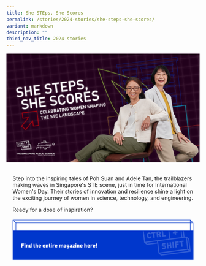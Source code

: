 ```yaml
---
title: She STEps, She Scores
permalink: /stories/2024-stories/she-steps-she-scores/
variant: markdown
description: ""
third_nav_title: 2024 stories
---
```

<style>
.mainContainer {

margin: 16px;

display: flex;

position: relative;

flex-direction: column;

}

.contentText{

padding-bottom:32px;

}

.catBtn {

border: 0;

background-color: transparent;

display: flex;

flex-wrap: wrap;

width: 100%;

max-width: 800px;

}

.divWrapper {

width: 100%;

height: 100%;

max-height: 124px;

display: flex;

flex-wrap: wrap;

}

.frontDiv {

transition: 0.1s linear;

height: auto;

max-height: 124px;

width: 100%;

max-width: 800px;

}

.imgFront,

.imgBack {

height: 100%;

width: 100%;

}

.backDiv {

position: absolute;

z-index: -1;

left: 0px;

bottom:20px;

transition: 0.1s ease-in-out;

width: 100%;

max-width: 813px;

height: auto;

max-height: 135px;

}

.catBtn:active .frontDiv {

transform: translate(14px, 14px);

}

.catBtn:active .backDiv {

opacity: 0;

}

.desktopBtn {

display: flex;

}

.mobileBtn {

display: none;

}

  

@media screen and (max-width:1407px) {

.frontDiv{

max-width: 758px;

}

}

@media screen and (max-width:1279px) {

.frontDiv{

max-width: 590px;

}

.backDiv{

bottom: 23px;

}

}

@media screen and (max-width:1023px) {

.frontDiv{

max-width: 90vw;

}

.backDiv{

bottom: 22px;

}

}

  

@media screen and (max-width:880px) {

.frontDiv{

max-width: 89.5vw;

}

}

@media screen and (max-width:860px) {

.catBtn:active .frontDiv {

transform: translate(10px, 10px);

}

  

.frontDiv{

max-width: 89vw;

}

}

  

@media screen and (max-width:820px) {

.frontDiv{

max-width: 88.5vw;

}

}

  

@media screen and (max-width:790px) {

.frontDiv{

max-width: 88vw;

}

}
	
	@media screen and (max-width:760px) {

.frontDiv{

max-width: 87.8vw;

}

}

  

@media screen and (max-width:700px) {

.frontDiv{

max-width: 87vw;

}

}

@media screen and (max-width:500px) {

.divWrapper{

max-width: 410px;

}

.desktopBtn {

display: none;

}

.mobileBtn {

display: flex;

}

  

.frontDiv{

max-width: calc(88vw - 32px);

max-height: 100px;

}

  

.imgFront{

object-fit: cover;

}

  

.imgBack{

max-height: 110px;

}

}

  

@media screen and (max-width:480px) {

.frontDiv{

max-width: calc(88vw - 32px)

}

}

 @media screen and (max-width:450px) {

.frontDiv{

max-width: calc(87.5vw - 32px)

}

}

@media screen and (max-width:414px) {

.frontDiv{

max-width: calc(86vw - 32px)

}

}

  

@media screen and (max-width:380px) {

.frontDiv{

max-width: calc(85.5vw - 32px)

}

  

.backDiv{

bottom: 17px;

}

}

  

@media screen and (max-width:370px) {

.frontDiv{

max-width: calc(85vw - 32px)

}

}

a[target="_blank"]:after{

display:none;

}

a.storiesLink{

color:black!important;

}

</style>

![](/images/stories/2024%20Stories%20%20%20STE%20Unplugged/CtrlShift_Editorial_Theme3_CoverImage_Website.jpg)

<div class="mainContainer">
	<div class="contentText">
		<p>Step into the inspiring tales of Poh Suan and Adele Tan, the trailblazers making waves in Singapore's STE scene, just in time for International Women's Day. Their stories of innovation and resilience shine a light on the exciting journey of women in science, technology, and engineering.</p>
		<p>Ready for a dose of inspiration?</p>
	</div>
	<a target="_blank" href="https://go.gov.sg/ctrlshift-ed-steunplugged-desktop" class="catBtn desktopBtn">
		<div class="divWrapper">
			<div class="frontDiv">
				<img src="/images/Editorial%20Template/CTA_Btn_X2.png" class="imgFront">
			</div>
			<div class="backDiv">
				<img src="/images/Editorial%20Template/CTA_Vector.png" class="imgBack">
			</div>
		</div>
	</a>
	<a target="_blank" href="https://go.gov.sg/ctrlshift-ed-steunplugged-desktop" class="catBtn mobileBtn">
		<div class="divWrapper">
			<div class="frontDiv">
				<img src="/images/Editorial%20Template/cta_btn_mobile_x2.png" class="imgFront">
			</div>
			<div class="backDiv">
				<img src="/images/Editorial%20Template/cta_vector_mobile_x2.png" class="imgBack">
			</div>
		</div>
	</a>
</div>